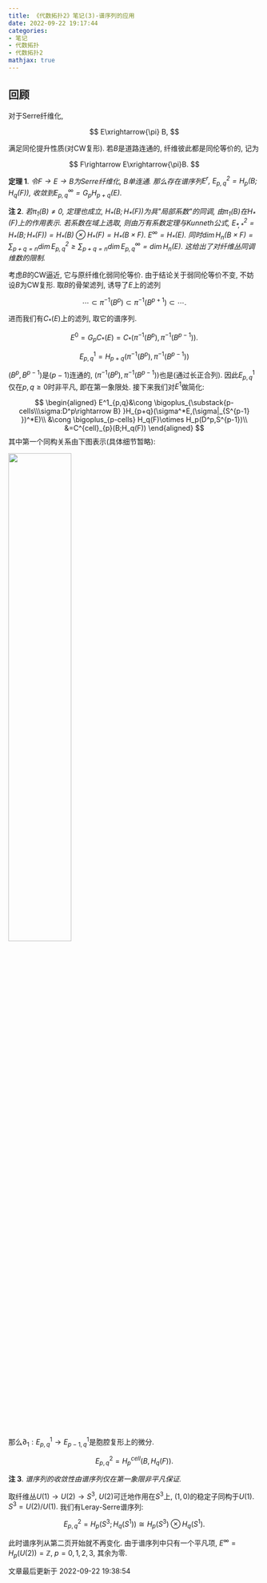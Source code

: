 ```yaml
---
title: 《代数拓扑2》笔记(3)-谱序列的应用
date: 2022-09-22 19:17:44
categories: 
- 笔记
- 代数拓扑
- 代数拓扑2
mathjax: true
---
```


## 回顾

对于Serre纤维化, 

$$
E\xrightarrow{\pi} B,
$$

 满足同伦提升性质(对CW复形).
若$B$是道路连通的, 纤维彼此都是同伦等价的, 记为


$$
F\rightarrow E\xrightarrow{\pi}B.
$$



**定理 1**. *令$F\rightarrow E\rightarrow B$为Serre纤维化, $B$单连通. 那么存在谱序列$E^r,$ $E^2_{p,q}=H_p(B;H_q(F)),$ 收敛到$E^\infty_{p,q}=G_pH_{p+q}(E).$* 

**注 2**. *若$\pi_1(B)\neq 0,$ 定理也成立, $H_\ast (B;H_\ast (F))$为具"局部系数"的同调, 由$\pi_1(B)$在$H_\ast (F)$上的作用表示.*  *若系数在域上选取, 则由万有系数定理与Kunneth公式, $E^2_{\ast ,\ast }=H_\ast (B;H_\ast (F))=H_\ast (B)\otimes H_\ast (F)=H_\ast (B\times F).$ $E^\infty=H_\ast (E).$*  *同时$\dim H_n(B\times F)=\sum_{p+q=n} \dim E^2_{p,q}\ge \sum_{p+q=n} \dim E_{p,q}^\infty=\dim H_n(E).$ 这给出了对纤维丛同调维数的限制.* 

考虑$B$的CW逼近, 它与原纤维化弱同伦等价. 由于结论关于弱同伦等价不变,
不妨设$B$为CW复形. 取$B$的骨架滤列, 诱导了$E$上的滤列


$$
\cdots\subset \pi^{-1}(B^p)\subset \pi^{-1}(B^{p+1})\subset \cdots.
$$


进而我们有$C_\ast (E)$上的滤列, 取它的谱序列.



$$
E^0=G_pC_\ast (E)=C_\ast (\pi^{-1}(B^p),\pi^{-1}(B^{p-1})).
$$




$$
E^1_{p,q}=H_{p+q}(\pi^{-1}(B^p),\pi^{-1}(B^{p-1}))
$$



$(B^p,B^{p-1})$是$(p-1)$连通的,
$(\pi^{-1}(B^p),\pi^{-1}(B^{p-1}))$也是(通过长正合列).
因此$E^1_{p,q}$仅在$p,q\ge 0$时非平凡, 即在第一象限处.
接下来我们对$E^1$做简化:

$$
\begin{aligned}
 E^1_{p,q}&\cong \bigoplus_{\substack{p-cells\\\sigma:D^p\rightarrow B} }H_{p+q}(\sigma^*E,(\sigma|_{S^{p-1} })^*E)\\
 &\cong \bigoplus_{p-cells} H_q(F)\otimes H_p(D^p,S^{p-1})\\
 &=C^{cell}_{p}(B;H_q(F))
 \end{aligned}
$$
 其中第一个同构关系由下图表示(具体细节暂略):

<img style='margin: auto;' src=https://s2.loli.net/2022/09/22/xiI2w1ZaAJcM5Vp.png width='50%' height='50%'>

那么$\partial_1:E_{p,q}^1\rightarrow E_{p-1,q}^1$是胞腔复形上的微分.


$$
E^2_{p,q}=H_p^{cell}(B,H_q(F)).
$$



**注 3**. *谱序列的收敛性由谱序列仅在第一象限非平凡保证.* 

取纤维丛$U(1)\rightarrow U(2)\rightarrow S^3,$
$U(2)$可迁地作用在$S^3$上, $(1,0)$的稳定子同构于$U(1).$ $S^3=U(2)/U(1).$
我们有Leray-Serre谱序列:



$$
E^2_{p,q}=H_p(S^3;H_q(S^1))\cong H_p(S^3)\otimes H_q(S^1).
$$



此时谱序列从第二页开始就不再变化. 由于谱序列中只有一个平凡项,
$E^\infty=H_p(U(2))=\mathbb{Z},$ $p=0,1,2,3,$ 其余为零.

文章最后更新于 2022-09-22 19:38:54 
